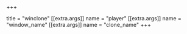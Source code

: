 +++

title = "winclone"
[[extra.args]]
name = "player"
[[extra.args]]
name = "window_name"
[[extra.args]]
name = "clone_name"
+++
